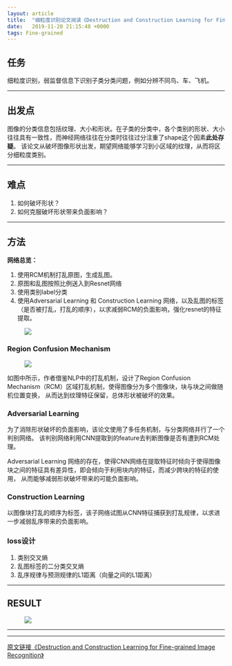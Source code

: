 ```yaml
---
layout: article
title:  "细粒度识别论文阅读《Destruction and Construction Learning for Fine-grained Image Recognition》"
date:   2019-11-20 21:15:48 +0000
tags: Fine-grained
---
```



## **任务**


细粒度识别，弱监督信息下识别子类分类问题，例如分辨不同鸟、车、飞机。  

---

## **出发点**

图像的分类信息包括纹理、大小和形状。在子类的分类中，各个类别的形状、大小往往具有一致性，而神经网络往往在分类时往往过分注重了shape这个因素**此处存疑**。
该论文从破坏图像形状出发，期望网络能够学习到小区域的纹理，从而将区分细粒度类别。

---

## **难点**

1. 如何破坏形状？
2. 如何克服破坏形状带来负面影响？  
<!-- 3. 如何？ -->

---
## **方法**

**网络总览：**
1. 使用RCM机制打乱原图，生成乱图。
2. 原图和乱图按照比例送入到Resnet网络
3. 使用类别label分类
4. 使用Adversarial Learning 和 Construction Learning 网络，以及乱图的标签（是否被打乱，打乱的顺序），以求减弱RCM的负面影响，强化resnet的特征提取。


<figure>
<a><img src="{{site.url}}/assert/dcl.png"></a>
</figure>

<!-- As an analogy [15] to natural language processing, shuffling
words in a sentence would force the neural network to focus
on discriminative words and neglect irrelevant ones. Similarly, if local regions in an image are “shuffled”, the neural
network would be forced to learn from discriminative region details for classification. -->

### **Region Confusion Mechanism**

<!-- ![navigate](assert/navigate.png) -->

<figure>
<a><img src="{{site.url}}/assert/rcm.png"></a>
</figure>

如图中所示，作者借鉴NLP中的打乱机制，设计了Region Confusion Mechanism（RCM）区域打乱机制，使得图像分为多个图像块，块与块之间做随机位置变换，
从而达到纹理特征保留，总体形状被破坏的效果。


### **Adversarial Learning**

为了消除形状破坏的负面影响，该论文使用了多任务机制，与分类网络并行了一个判别网络。
该判别网络利用CNN提取到的feature去判断图像是否有遭到RCM处理。

Adversarial Learning 网络的存在，使得CNN网络在提取特征时倾向于使得图像块之间的特征具有差异性，即会倾向于利用块内的特征，而减少跨块的特征的使用，
从而能够减弱形状破坏带来的可能负面影响。

### **Construction Learning**

以图像块打乱的顺序为标签，该子网络试图从CNN特征捕获到打乱规律，以求进一步减弱乱序带来的负面影响。



### **loss设计**

1. 类别交叉熵
2. 乱图标签的二分类交叉熵
3. 乱序规律与预测规律的L1距离（向量之间的L1距离）

---
## **RESULT**

<!-- ![result](assert/result.png) -->

<figure>
<a><img src="{{site.url}}/assert/dclresult.png"></a>
</figure>

---
---

[原文链接《Destruction and Construction Learning for Fine-grained Image Recognition》](http://openaccess.thecvf.com/content_CVPR_2019/papers/Chen_Destruction_and_Construction_Learning_for_Fine-Grained_Image_Recognition_CVPR_2019_paper.pdf)
